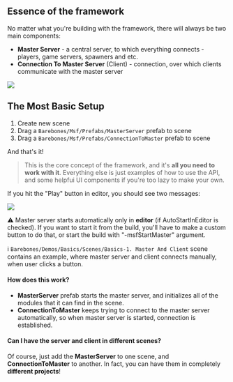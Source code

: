 ## Essence of the framework

No matter what you're building with the framework, there will always be two main components:

* **Master Server** - a central server, to which everything connects - players, game servers, spawners and etc.
* **Connection To Master Server** (Client) - connection, over which clients communicate with the master server

![](http://i.imgur.com/80FNqw3.png)

## The Most Basic Setup

1. Create new scene
1. Drag a `Barebones/Msf/Prefabs/MasterServer` prefab to scene
1. Drag a `Barebones/Msf/Prefabs/ConnectionToMaster` prefab to scene

And that's it!

> This is the core concept of the framework, and it's **all you need to work with it**. Everything else is just examples of how to use the API, and some helpfui UI components if you're too lazy to make your own.

If you hit the "Play" button in editor, you should see two messages:

![](http://i.imgur.com/DkdPOy8.png)

⚠️ Master server starts automatically only in **editor** (if AutoStartInEditor is checked). If you want to start it from the build, you'll have to make a custom button to do that, or start the build with "-msfStartMaster" argument.

ℹ️ `Barebones/Demos/Basics/Scenes/Basics-1. Master And Client` scene contains an example, where master server and client connects manually, when user clicks a button.

#### How does this work?

* **MasterServer** prefab starts the master server, and initializes all of the modules that it can find in the scene.
* **ConnectionToMaster** keeps trying to connect to the master server automatically, so when master server is started, connection is established.

#### Can I have the server and client in different scenes?

Of course, just add the **MasterServer** to one scene, and **ConnectionToMaster** to another. In fact, you can have them in completely **different projects**! 